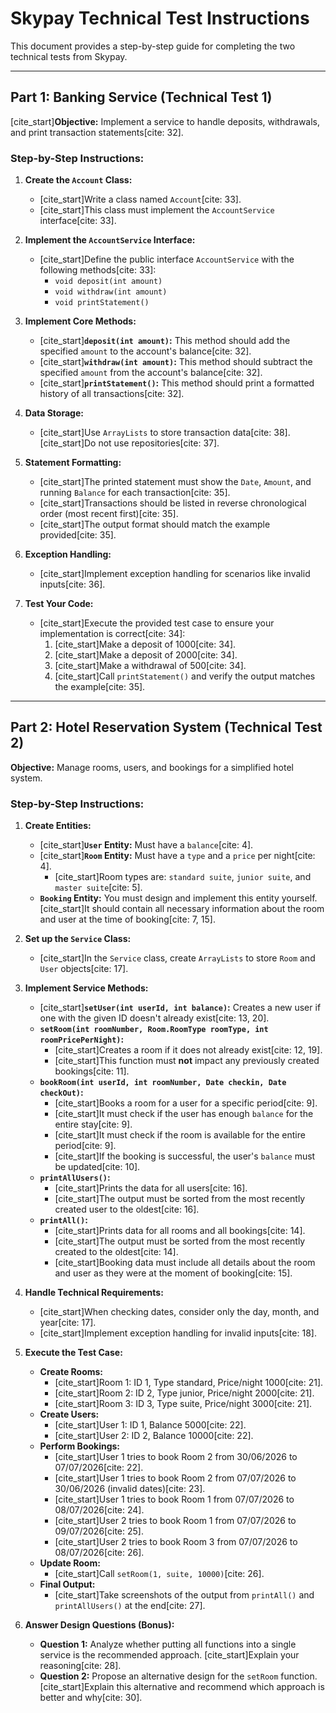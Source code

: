 # Skypay Technical Test Instructions

This document provides a step-by-step guide for completing the two technical tests from Skypay.

---

## Part 1: Banking Service (Technical Test 1)

[cite_start]**Objective:** Implement a service to handle deposits, withdrawals, and print transaction statements[cite: 32].

### Step-by-Step Instructions:

1.  **Create the `Account` Class:**
    * [cite_start]Write a class named `Account`[cite: 33].
    * [cite_start]This class must implement the `AccountService` interface[cite: 33].

2.  **Implement the `AccountService` Interface:**
    * [cite_start]Define the public interface `AccountService` with the following methods[cite: 33]:
        * `void deposit(int amount)`
        * `void withdraw(int amount)`
        * `void printStatement()`

3.  **Implement Core Methods:**
    * [cite_start]**`deposit(int amount)`:** This method should add the specified `amount` to the account's balance[cite: 32].
    * [cite_start]**`withdraw(int amount)`:** This method should subtract the specified `amount` from the account's balance[cite: 32].
    * [cite_start]**`printStatement()`:** This method should print a formatted history of all transactions[cite: 32].

4.  **Data Storage:**
    * [cite_start]Use `ArrayLists` to store transaction data[cite: 38]. [cite_start]Do not use repositories[cite: 37].

5.  **Statement Formatting:**
    * [cite_start]The printed statement must show the `Date`, `Amount`, and running `Balance` for each transaction[cite: 35].
    * [cite_start]Transactions should be listed in reverse chronological order (most recent first)[cite: 35].
    * [cite_start]The output format should match the example provided[cite: 35].

6.  **Exception Handling:**
    * [cite_start]Implement exception handling for scenarios like invalid inputs[cite: 36].

7.  **Test Your Code:**
    * [cite_start]Execute the provided test case to ensure your implementation is correct[cite: 34]:
        1.  [cite_start]Make a deposit of 1000[cite: 34].
        2.  [cite_start]Make a deposit of 2000[cite: 34].
        3.  [cite_start]Make a withdrawal of 500[cite: 34].
        4.  [cite_start]Call `printStatement()` and verify the output matches the example[cite: 35].

---

## Part 2: Hotel Reservation System (Technical Test 2)

**Objective:** Manage rooms, users, and bookings for a simplified hotel system.

### Step-by-Step Instructions:

1.  **Create Entities:**
    * [cite_start]**`User` Entity:** Must have a `balance`[cite: 4].
    * [cite_start]**`Room` Entity:** Must have a `type` and a `price` per night[cite: 4].
        * [cite_start]Room types are: `standard suite`, `junior suite`, and `master suite`[cite: 5].
    * **`Booking` Entity:** You must design and implement this entity yourself. [cite_start]It should contain all necessary information about the room and user at the time of booking[cite: 7, 15].

2.  **Set up the `Service` Class:**
    * [cite_start]In the `Service` class, create `ArrayLists` to store `Room` and `User` objects[cite: 17].

3.  **Implement Service Methods:**
    * [cite_start]**`setUser(int userId, int balance)`:** Creates a new user if one with the given ID doesn't already exist[cite: 13, 20].
    * **`setRoom(int roomNumber, Room.RoomType roomType, int roomPricePerNight)`:**
        * [cite_start]Creates a room if it does not already exist[cite: 12, 19].
        * [cite_start]This function must **not** impact any previously created bookings[cite: 11].
    * **`bookRoom(int userId, int roomNumber, Date checkin, Date checkOut)`:**
        * [cite_start]Books a room for a user for a specific period[cite: 9].
        * [cite_start]It must check if the user has enough `balance` for the entire stay[cite: 9].
        * [cite_start]It must check if the room is available for the entire period[cite: 9].
        * [cite_start]If the booking is successful, the user's `balance` must be updated[cite: 10].
    * **`printAllUsers()`:**
        * [cite_start]Prints the data for all users[cite: 16].
        * [cite_start]The output must be sorted from the most recently created user to the oldest[cite: 16].
    * **`printAll()`:**
        * [cite_start]Prints data for all rooms and all bookings[cite: 14].
        * [cite_start]The output must be sorted from the most recently created to the oldest[cite: 14].
        * [cite_start]Booking data must include all details about the room and user as they were at the moment of booking[cite: 15].

4.  **Handle Technical Requirements:**
    * [cite_start]When checking dates, consider only the day, month, and year[cite: 17].
    * [cite_start]Implement exception handling for invalid inputs[cite: 18].

5.  **Execute the Test Case:**
    * **Create Rooms:**
        * [cite_start]Room 1: ID 1, Type standard, Price/night 1000[cite: 21].
        * [cite_start]Room 2: ID 2, Type junior, Price/night 2000[cite: 21].
        * [cite_start]Room 3: ID 3, Type suite, Price/night 3000[cite: 21].
    * **Create Users:**
        * [cite_start]User 1: ID 1, Balance 5000[cite: 22].
        * [cite_start]User 2: ID 2, Balance 10000[cite: 22].
    * **Perform Bookings:**
        * [cite_start]User 1 tries to book Room 2 from 30/06/2026 to 07/07/2026[cite: 22].
        * [cite_start]User 1 tries to book Room 2 from 07/07/2026 to 30/06/2026 (invalid dates)[cite: 23].
        * [cite_start]User 1 tries to book Room 1 from 07/07/2026 to 08/07/2026[cite: 24].
        * [cite_start]User 2 tries to book Room 1 from 07/07/2026 to 09/07/2026[cite: 25].
        * [cite_start]User 2 tries to book Room 3 from 07/07/2026 to 08/07/2026[cite: 26].
    * **Update Room:**
        * [cite_start]Call `setRoom(1, suite, 10000)`[cite: 26].
    * **Final Output:**
        * [cite_start]Take screenshots of the output from `printAll()` and `printAllUsers()` at the end[cite: 27].

6.  **Answer Design Questions (Bonus):**
    * **Question 1:** Analyze whether putting all functions into a single service is the recommended approach. [cite_start]Explain your reasoning[cite: 28].
    * **Question 2:** Propose an alternative design for the `setRoom` function. [cite_start]Explain this alternative and recommend which approach is better and why[cite: 30].